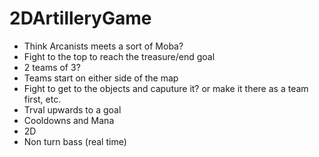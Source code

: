 # 2DArtilleryGame
- Think Arcanists meets a sort of Moba?
- Fight to the top to reach the treasure/end goal
- 2 teams of 3?
- Teams start on either side of the map
- Fight to get to the objects and caputure it? or make it there as a team first, etc.
- Trval upwards to a goal
- Cooldowns and Mana
- 2D
- Non turn bass (real time)
